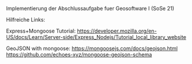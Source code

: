 Implementierung der Abschlussaufgabe fuer Geosoftware I (SoSe 21)

Hilfreiche Links:

Express+Mongoose Tutorial: https://developer.mozilla.org/en-US/docs/Learn/Server-side/Express_Nodejs/Tutorial_local_library_website

GeoJSON with mongoose: https://mongoosejs.com/docs/geojson.html
https://github.com/echoes-xyz/mongoose-geojson-schema
